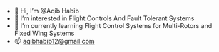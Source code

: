 - 👋 Hi, I’m @Aqib Habib
- 👀 I’m interested in Flight Controls And Fault Tolerant Systems
- 🌱 I’m currently learning Flight Control Systems for Multi-Rotors and Fixed Wing Systems
- 📫 aqibhabib12@gmail.com
